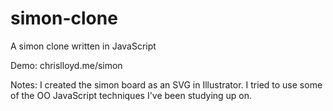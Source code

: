 # simon-clone
A simon clone written in JavaScript

Demo: chrislloyd.me/simon

Notes: I created the simon board as an SVG in Illustrator. I tried to use some of the OO JavaScript techniques I've been studying up on.

